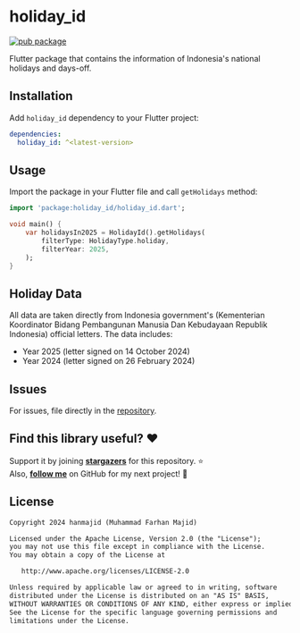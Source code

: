 # holiday_id

[![pub package](https://img.shields.io/pub/v/holiday_id.svg)](https://pub.dev/packages/holiday_id)

Flutter package that contains the information of Indonesia's national holidays and days-off.

## Installation

Add `holiday_id` dependency to your Flutter project:

```yaml
dependencies:
  holiday_id: ^<latest-version>
```

## Usage

Import the package in your Flutter file and call `getHolidays` method:

```dart
import 'package:holiday_id/holiday_id.dart';

void main() {
    var holidaysIn2025 = HolidayId().getHolidays(
        filterType: HolidayType.holiday,
        filterYear: 2025,
    );
}
```

## Holiday Data

All data are taken directly from Indonesia government's (Kementerian Koordinator Bidang Pembangunan Manusia Dan Kebudayaan Republik Indonesia) official letters. The data includes:

* Year 2025 (letter signed on 14 October 2024)
* Year 2024 (letter signed on 26 February 2024)

## Issues

For issues, file directly in the [repository](https://github.com/hanmajid/holiday_id/issues).

## Find this library useful? ❤️

Support it by joining __[stargazers](https://github.com/hanmajid/holiday_id/stargazers)__ for this repository. ⭐️ <br>
Also, __[follow me](https://github.com/hanmajid)__ on GitHub for my next project! 🤩

## License

```xml
Copyright 2024 hanmajid (Muhammad Farhan Majid)

Licensed under the Apache License, Version 2.0 (the "License");
you may not use this file except in compliance with the License.
You may obtain a copy of the License at

   http://www.apache.org/licenses/LICENSE-2.0

Unless required by applicable law or agreed to in writing, software
distributed under the License is distributed on an "AS IS" BASIS,
WITHOUT WARRANTIES OR CONDITIONS OF ANY KIND, either express or implied.
See the License for the specific language governing permissions and
limitations under the License.
```